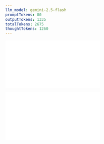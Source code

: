 ```yaml
---
llm_model: gemini-2.5-flash
promptTokens: 80
outputTokens: 1335
totalTokens: 2675
thoughtTokens: 1260
---
```


![@](steps/prompt.c3645dd1.md)

![@](steps/response.9584e72b.md)